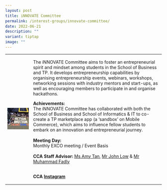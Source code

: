 ```yaml
---
layout: post
title: iNNOVATE Committee
permalink: /interest-groups/innovate-committee/
date: 2022-06-21
description: ""
variant: tiptap
image: ""
---
```

<table style="minWidth: 50px">
<colgroup>
<col>
<col>
</colgroup>
<tbody>
<tr>
<td rowspan="1" colspan="1">
<div class="isomer-image-wrapper">
<img style="width: 100%" height="auto" width="100%" alt="" src="/images/Interest Groups/iNNOVATE_Committee.png">
</div>
</td>
<td rowspan="1" colspan="1">
<p>The iNNOVATE Committee aims to foster an entrepreneurial spirit and mindset
among students in the School of Business and TP. It develops entrepreneurship
capabilities by organising entrepreneurship events, webinars, workshops,
networking sessions with industry mentors and start-ups, as well as encouraging
members to participate in and organise hackathons.
<br>
</p>
<p><strong>Achievements:</strong>
<br>The iNNOVATE Committee has collaborated with both the School of Business
and School of Informatics &amp; IT to co-create a TP marketplace app (a
‘sandbox’ on Mobile Commerce), which aims to influence fellow students
to embark on an innovation and entrepreneurial journey.
<br>
<br><strong>Meeting Day:</strong>
<br>Monthly EXCO meeting / Event Basis
<br>
<br><strong>CCA Staff Advisor: </strong><a href="mailto:Amy_TAN@TP.EDU.SG" rel="noopener nofollow" target="_blank">Ms Amy Tan</a>, <a href="mailto:John_LOW@TP.EDU.SG" rel="noopener noreferrer nofollow" target="_blank">Mr John Low</a> &amp; <a href="mailto:Muhammad_FADLY_MAHDAR@TP.EDU.SG" rel="noopener nofollow" target="_blank">Mr Muhammad Fadly</a>
</p>
<p>
<br><strong>CCA <a href="https://www.instagram.com/innovate_tp_/" rel="noopener noreferrer nofollow" target="_blank">Instagram</a></strong>
</p>
</td>
</tr>
</tbody>
</table>
<p></p>